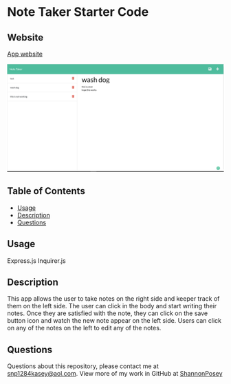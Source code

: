 # Note Taker Starter Code

## Website

[App website](https://youtu.be/9uHG8jQ1Fkc)

![Note-Taker-DEMO](/img/note-taker.png)

## Table of Contents 

* [Usage](#usage)
* [Description](#description)
* [Questions](#questions)

## Usage

Express.js Inquirer.js

## Description
This app allows the user to take notes on the right side and keeper track of them on the left side.  The user can click in the body and start writing their notes. Once they are satisfied with the note, they can click on the save button icon and watch the new note appear on the left side.  Users can click on any of the notes on the left to edit any of the notes.

## Questions

Questions about this repository, please contact me at [snp1284kasey@aol.com](mailto:snp1284kasey@aol.com). View more of my work in GitHub at [ShannonPosey](https://github.com/ShannonPosey)
